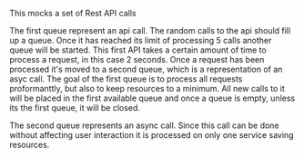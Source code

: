 This mocks a set of Rest API calls

The first queue represent an api call.
The random calls to the api should fill up a queue.
Once it has reached its limit of processing 5 calls another queue will be started.
This first API takes a certain amount of time to process a request, in this case 2 seconds.
Once a request has been processed it's moved to a second queue, which is a representation of an asyc call.
The goal of the first queue is to process all requests proformanttly, but also to keep resources to a minimum.
All new calls to it will be placed in the first available queue and once a queue is empty, unless its the first queue, it will be closed.

The second queue represents an async call.  Since this call can be done without affecting user interaction it is processed on only one service saving resources.
